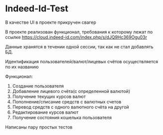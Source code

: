 # Indeed-Id-Test
В качестве UI в проекте прикручен свагер

В проекте реализован функционал, требования к которому лежат по ссылке https://cloud.indeed-id.com/index.php/s/dJQ9Hc369Ogu03r

Данные хранятся в течении одной сессии, так как не стал добавлять БД.

Идентификация пользователей/валют/лицевых счётов осуществляется по их названию

Функционал:
1) Создание пользователя
2) Добавление лицевого счёта(с определенной валютой)
3) Получение текущих курсов валют
4) Пополнение/списание средств с валютных счетов
5) Перевод средств с одного валютного счёта на другой
6) Редактирование курсов валют
7) Получение состояния кошелька пользователя

Написаны пару простых тестов

